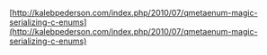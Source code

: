[http://kalebpederson.com/index.php/2010/07/qmetaenum-magic-serializing-c-enums](http://kalebpederson.com/index.php/2010/07/qmetaenum-magic-serializing-c-enums)
